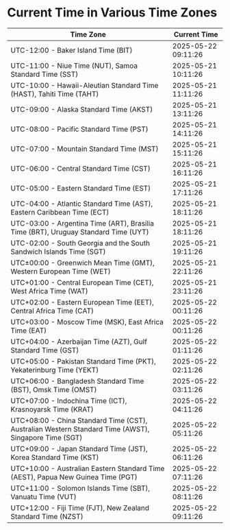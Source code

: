 # Current Time in Various Time Zones

| Time Zone | Current Time |
|-----------|--------------|
| UTC-12:00 - Baker Island Time (BIT) | 2025-05-22 09:11:26 |
| UTC-11:00 - Niue Time (NUT), Samoa Standard Time (SST) | 2025-05-21 10:11:26 |
| UTC-10:00 - Hawaii-Aleutian Standard Time (HAST), Tahiti Time (TAHT) | 2025-05-21 11:11:26 |
| UTC-09:00 - Alaska Standard Time (AKST) | 2025-05-21 13:11:26 |
| UTC-08:00 - Pacific Standard Time (PST) | 2025-05-21 14:11:26 |
| UTC-07:00 - Mountain Standard Time (MST) | 2025-05-21 15:11:26 |
| UTC-06:00 - Central Standard Time (CST) | 2025-05-21 16:11:26 |
| UTC-05:00 - Eastern Standard Time (EST) | 2025-05-21 17:11:26 |
| UTC-04:00 - Atlantic Standard Time (AST), Eastern Caribbean Time (ECT) | 2025-05-21 18:11:26 |
| UTC-03:00 - Argentina Time (ART), Brasília Time (BRT), Uruguay Standard Time (UYT) | 2025-05-21 18:11:26 |
| UTC-02:00 - South Georgia and the South Sandwich Islands Time (SGT) | 2025-05-21 19:11:26 |
| UTC±00:00 - Greenwich Mean Time (GMT), Western European Time (WET) | 2025-05-21 22:11:26 |
| UTC+01:00 - Central European Time (CET), West Africa Time (WAT) | 2025-05-21 23:11:26 |
| UTC+02:00 - Eastern European Time (EET), Central Africa Time (CAT) | 2025-05-22 00:11:26 |
| UTC+03:00 - Moscow Time (MSK), East Africa Time (EAT) | 2025-05-22 00:11:26 |
| UTC+04:00 - Azerbaijan Time (AZT), Gulf Standard Time (GST) | 2025-05-22 01:11:26 |
| UTC+05:00 - Pakistan Standard Time (PKT), Yekaterinburg Time (YEKT) | 2025-05-22 02:11:26 |
| UTC+06:00 - Bangladesh Standard Time (BST), Omsk Time (OMST) | 2025-05-22 03:11:26 |
| UTC+07:00 - Indochina Time (ICT), Krasnoyarsk Time (KRAT) | 2025-05-22 04:11:26 |
| UTC+08:00 - China Standard Time (CST), Australian Western Standard Time (AWST), Singapore Time (SGT) | 2025-05-22 05:11:26 |
| UTC+09:00 - Japan Standard Time (JST), Korea Standard Time (KST) | 2025-05-22 06:11:26 |
| UTC+10:00 - Australian Eastern Standard Time (AEST), Papua New Guinea Time (PGT) | 2025-05-22 07:11:26 |
| UTC+11:00 - Solomon Islands Time (SBT), Vanuatu Time (VUT) | 2025-05-22 08:11:26 |
| UTC+12:00 - Fiji Time (FJT), New Zealand Standard Time (NZST) | 2025-05-22 09:11:26 |
